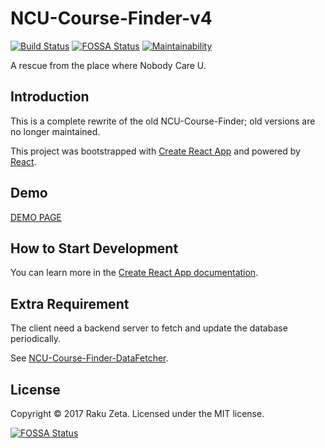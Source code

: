 # NCU-Course-Finder-v4

[![Build Status](https://travis-ci.org/zetaraku/NCU-Course-Finder-v4.svg?branch=master)](https://travis-ci.org/zetaraku/NCU-Course-Finder-v4)
[![FOSSA Status](https://app.fossa.io/api/projects/git%2Bgithub.com%2Fzetaraku%2FNCU-Course-Finder-v4.svg?type=shield)](https://app.fossa.io/projects/git%2Bgithub.com%2Fzetaraku%2FNCU-Course-Finder-v4?ref=badge_shield)
[![Maintainability](https://api.codeclimate.com/v1/badges/6d937670038b7ebec766/maintainability)](https://codeclimate.com/github/zetaraku/NCU-Course-Finder-v4/maintainability)

A rescue from the place where Nobody Care U.

## Introduction

This is a complete rewrite of the old NCU-Course-Finder; old versions are no longer maintained.

This project was bootstrapped with [Create React App](https://github.com/facebook/create-react-app) and powered by [React](https://reactjs.org/).

## Demo

[DEMO PAGE](https://ncucf.herokuapp.com/)

## How to Start Development

You can learn more in the [Create React App documentation](https://facebook.github.io/create-react-app/docs/getting-started).

## Extra Requirement

The client need a backend server to fetch and update the database periodically.

See [NCU-Course-Finder-DataFetcher](https://github.com/zetaraku/NCU-Course-Finder-DataFetcher).

## License

Copyright © 2017 Raku Zeta. Licensed under the MIT license.

[![FOSSA Status](https://app.fossa.io/api/projects/git%2Bgithub.com%2Fzetaraku%2FNCU-Course-Finder-v4.svg?type=large)](https://app.fossa.io/projects/git%2Bgithub.com%2Fzetaraku%2FNCU-Course-Finder-v4?ref=badge_large)
